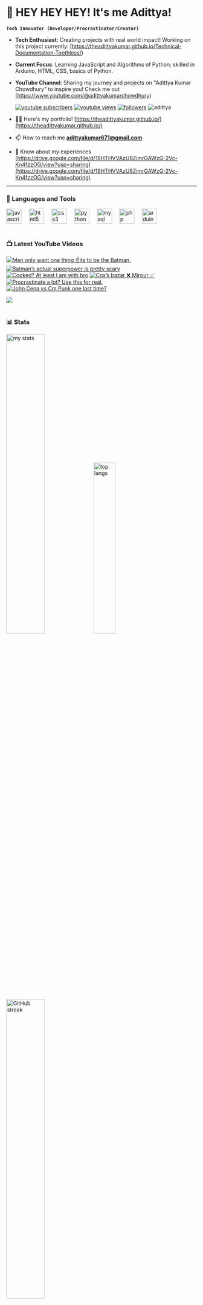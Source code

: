 # 👑 HEY HEY HEY! It's me Adittya!

**`Tech Innovator (Developer/Procrastinator/Creator)`**

- **Tech Enthusiast**: Creating projects with real world impact! Working on this project currently: [https://theadittyakumar.github.io/Technical-Documentation-Toothless/)
- **Current Focus**: Learning JavaScript and Algorithms of Python; skilled in Arduino, HTML, CSS, basics of Python.
- **YouTube Channel**: Sharing my journey and projects on "Adittya Kumar Chowdhury" to inspire you! Check me out [https://www.youtube.com/@adittyakumarchowdhury) 

   <p align="left">
      <a href="https://www.youtube.com/channel/UCu68HfYtlcXFI7kNhnSdspA?sub_confirmation=1">
         <img alt="youtube subscribers" title="Subscribe to my YouTube channel" src="https://custom-icon-badges.demolab.com/youtube/channel/subscribers/UCu68HfYtlcXFI7kNhnSdspA?color=%23E05D44&label=SUBSCRIBE&logo=video&logoColor=white&style=for-the-badge&labelColor=CE4630"/></a> 
      <a href="https://www.youtube.com/c/adittyakumarchowdhury">
         <img alt="youtube views" title="YouTube views" src="https://custom-icon-badges.demolab.com/youtube/channel/views/UCu68HfYtlcXFI7kNhnSdspA?color=%23E1AD0E&logo=eye&logoColor=white&style=for-the-badge&labelColor=C79600"/></a> 
      <a href="https://github.com/TheAdittyaKumar?tab=followers">
         <img alt="followers" title="Follow me on Github" src="https://custom-icon-badges.demolab.com/github/followers/TheAdittyaKumar?color=236ad3&labelColor=1155ba&style=for-the-badge&logo=person-add&label=Follow&logoColor=white"/></a>
      <img src="https://komarev.com/ghpvc/?username=TheAdittyaKumar&label=Profile%20views&color=0e75b6&style=flat" alt="adittya" />
   </p>


- 👨‍💻 Here's my portfolio! [https://theadittyakumar.github.io/](https://theadittyakumar.github.io/)

- 📫 How to reach me **adittyakumar671@gmail.com**

- 📄 Know about my experiences [https://drive.google.com/file/d/18HTHVVAzU8ZimrGAWzG-2Vc-Kn4fzzOG/view?usp=sharing](https://drive.google.com/file/d/18HTHVVAzU8ZimrGAWzG-2Vc-Kn4fzzOG/view?usp=sharing)

---

### 🧰 Languages and Tools

<div align="left">
  <img src="https://cdn.jsdelivr.net/gh/devicons/devicon/icons/javascript/javascript-original.svg" height="40" alt="javascript logo"  />
  <img width="12" />
  <img src="https://cdn.jsdelivr.net/gh/devicons/devicon/icons/html5/html5-original.svg" height="40" alt="html5 logo"  />
  <img width="12" />
  <img src="https://cdn.jsdelivr.net/gh/devicons/devicon/icons/css3/css3-original.svg" height="40" alt="css3 logo"  />
  <img width="12" />
  <img src="https://cdn.jsdelivr.net/gh/devicons/devicon/icons/python/python-original.svg" height="40" alt="python logo"  />
  <img width="12" />
  <img src="https://cdn.jsdelivr.net/gh/devicons/devicon/icons/mysql/mysql-original.svg" height="40" alt="mysql logo"  />
  <img width="12" />
  <img src="https://cdn.jsdelivr.net/gh/devicons/devicon/icons/php/php-original.svg" height="40" alt="php logo"  />
  <img width="12" />
  <img src="https://cdn.jsdelivr.net/gh/devicons/devicon/icons/arduino/arduino-original.svg" height="40" alt="arduino logo"  />
</div>


#

### 📺 Latest YouTube Videos

<!-- BEGIN YOUTUBE-CARDS -->
[![Men only want one thing ☝️its to be the Batman.](https://ytcards.demolab.com/?id=uMpnkgpt03Q&title=Men+only+want+one+thing+%E2%98%9D%EF%B8%8Fits+to+be+the+Batman.&lang=en&timestamp=1744848670&background_color=%230d1117&title_color=%23ffffff&stats_color=%23dedede&max_title_lines=1&width=250&border_radius=5 "Men only want one thing ☝️its to be the Batman.")](https://www.youtube.com/watch?v=uMpnkgpt03Q)
[![Batman’s actual superpower is pretty scary](https://ytcards.demolab.com/?id=DRTHav6O0FA&title=Batman%E2%80%99s+actual+superpower+is+pretty+scary&lang=en&timestamp=1744845770&background_color=%230d1117&title_color=%23ffffff&stats_color=%23dedede&max_title_lines=1&width=250&border_radius=5 "Batman’s actual superpower is pretty scary")](https://www.youtube.com/watch?v=DRTHav6O0FA)
[![Cooked? At least I am with bro](https://ytcards.demolab.com/?id=K_w7XZJrnzc&title=Cooked%3F+At+least+I+am+with+bro&lang=en&timestamp=1744843714&background_color=%230d1117&title_color=%23ffffff&stats_color=%23dedede&max_title_lines=1&width=250&border_radius=5 "Cooked? At least I am with bro")](https://www.youtube.com/watch?v=K_w7XZJrnzc)
[![Cox’s bazar ❌ Mirpur ✅](https://ytcards.demolab.com/?id=qrxf89dwPsk&title=Cox%E2%80%99s+bazar+%E2%9D%8C+Mirpur+%E2%9C%85&lang=en&timestamp=1744840669&background_color=%230d1117&title_color=%23ffffff&stats_color=%23dedede&max_title_lines=1&width=250&border_radius=5 "Cox’s bazar ❌ Mirpur ✅")](https://www.youtube.com/watch?v=qrxf89dwPsk)
[![Procrastinate a lot? Use this for real.](https://ytcards.demolab.com/?id=MUwZjL1DMUc&title=Procrastinate+a+lot%3F+Use+this+for+real.&lang=en&timestamp=1744836930&background_color=%230d1117&title_color=%23ffffff&stats_color=%23dedede&max_title_lines=1&width=250&border_radius=5 "Procrastinate a lot? Use this for real.")](https://www.youtube.com/watch?v=MUwZjL1DMUc)
[![John Cena vs Cm Punk one last time?](https://ytcards.demolab.com/?id=1PB1m9DTzT4&title=John+Cena+vs+Cm+Punk+one+last+time%3F&lang=en&timestamp=1744831895&background_color=%230d1117&title_color=%23ffffff&stats_color=%23dedede&max_title_lines=1&width=250&border_radius=5 "John Cena vs Cm Punk one last time?")](https://www.youtube.com/watch?v=1PB1m9DTzT4)
<!-- END YOUTUBE-CARDS -->

[<img src="https://custom-icon-badges.demolab.com/badge/-Subscribe%20For%20More-red?style=for-the-badge&logo=video&logoColor=white"/>](https://www.youtube.com/channel/UCu68HfYtlcXFI7kNhnSdspA?sub_confirmation=1)

#

### 📊 Stats

<div align="left">
  <img alt="my stats" width="45%" src="https://github-readme-stats.vercel.app/api?username=TheAdittyaKumar&show_icons=true&hide_border=true&theme=vision-friendly-dark" />
  <img alt="top langs" width="34%" src="https://github-readme-stats.vercel.app/api/top-langs/?username=TheAdittyaKumar&layout=compact&hide_border=true&theme=vision-friendly-dark" />
  <img alt="GitHub streak" width="45%" src="https://github-readme-streak-stats.herokuapp.com/?user=TheAdittyaKumar&theme=vision-friendly-dark&hide_border=true" />

</div>



<!-- ![GitHub Streak](https://streak-stats.demolab.com?user=TheAdittyaKumar&theme=swift&border_radius=4.5) -->
#

